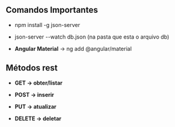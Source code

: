 ## Comandos Importantes

- npm install -g json-server

- json-server --watch db.json (na pasta que esta o arquivo db)

- **Angular Material** -> ng add @angular/material

## Métodos rest

- **GET -> obter/listar**

- **POST -> inserir**

- **PUT -> atualizar**

- **DELETE -> deletar**


